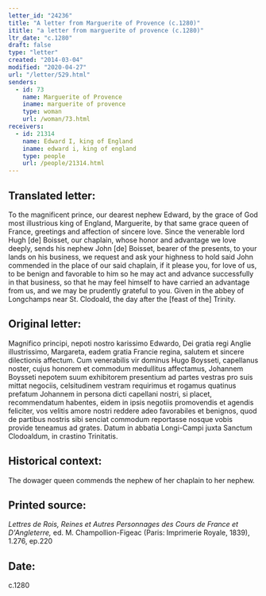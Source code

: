 ```yaml
---
letter_id: "24236"
title: "A letter from Marguerite of Provence (c.1280)"
ititle: "a letter from marguerite of provence (c.1280)"
ltr_date: "c.1280"
draft: false
type: "letter"
created: "2014-03-04"
modified: "2020-04-27"
url: "/letter/529.html"
senders:
  - id: 73
    name: Marguerite of Provence
    iname: marguerite of provence
    type: woman
    url: /woman/73.html
receivers:
  - id: 21314
    name: Edward I, king of England
    iname: edward i, king of england
    type: people
    url: /people/21314.html
---
```

<h2> Translated letter:</h2>To the magnificent prince, our dearest nephew Edward, by the grace of God most illustrious king of England, Marguerite, by that same grace queen of France, greetings and affection of sincere love.
Since the venerable lord Hugh [de] Boisset, our chaplain, whose honor and advantage we love deeply, sends his nephew John [de] Boisset, bearer of the presents, to your lands on his business, we request and ask your highness to hold said John commended in the place of our said chaplain, if it please you, for love of us, to be benign and favorable to him so he may act and advance successfully in that business, so that he may feel himself to have carried an advantage from us, and we may be prudently grateful to you.
Given in the abbey of Longchamps near St. Clodoald, the day after the [feast of the] Trinity.
<h2 class="mt-4"> Original letter:</h2>Magnifico principi, nepoti nostro karissimo Edwardo, Dei gratia regi Anglie illustrissimo, Margareta, eadem gratia Francie regina, salutem et sincere dilectionis affectum. Cum venerabilis vir dominus Hugo Boysseti, capellanus noster, cujus honorem et commodum medullitus affectamus, Johannem Boysseti nepotem suum exhibitorem presentium ad partes vestras pro suis mittat negociis, celsitudinem vestram requirimus et rogamus quatinus prefatum Johannem in persona dicti capellani nostri, si placet, recommendatum habentes, eidem in ipsis negotiis promovendis et agendis feliciter, vos velitis amore nostri reddere adeo favorabiles et benignos, quod de partibus nostris sibi senciat commodum reportasse nosque vobis provide teneamus ad grates. Datum in abbatia Longi-Campi juxta Sanctum Clodoaldum, in crastino Trinitatis.
<h2 class="mt-4"> Historical context:</h2>The dowager queen commends the nephew of her chaplain to her nephew.
<h2 class="mt-4"> Printed source:</h2><p><em>Lettres de Rois, Reines et Autres Personnages des Cours de France et D'Angleterre,</em> ed. M. Champollion-Figeac (Paris: Imprimerie Royale, 1839), 1.276, ep.220</p><h2 class="mt-4"> Date:</h2>c.1280